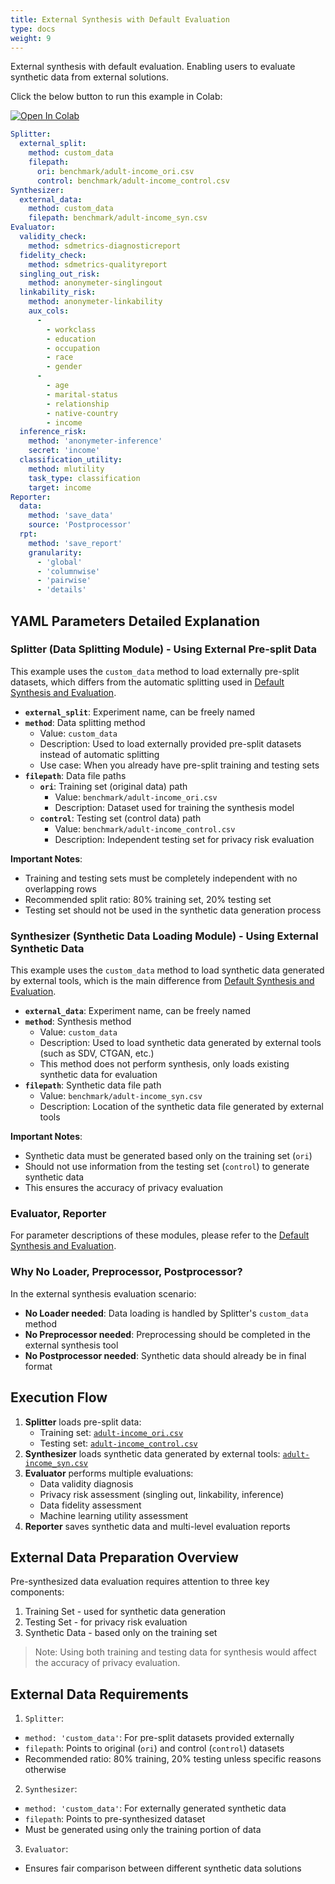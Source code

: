 ```yaml
---
title: External Synthesis with Default Evaluation
type: docs
weight: 9
---
```


External synthesis with default evaluation.
Enabling users to evaluate synthetic data from external solutions.

Click the below button to run this example in Colab:

[![Open In Colab](https://colab.research.google.com/assets/colab-badge.svg)](https://colab.research.google.com/github/nics-dp/petsard/blob/main/demo/tutorial/external-synthesis-default-evaluation.ipynb)

```yaml
Splitter:
  external_split:
    method: custom_data
    filepath:
      ori: benchmark/adult-income_ori.csv
      control: benchmark/adult-income_control.csv
Synthesizer:
  external_data:
    method: custom_data
    filepath: benchmark/adult-income_syn.csv
Evaluator:
  validity_check:
    method: sdmetrics-diagnosticreport
  fidelity_check:
    method: sdmetrics-qualityreport
  singling_out_risk:
    method: anonymeter-singlingout
  linkability_risk:
    method: anonymeter-linkability
    aux_cols:
      -
        - workclass
        - education
        - occupation
        - race
        - gender
      -
        - age
        - marital-status
        - relationship
        - native-country
        - income
  inference_risk:
    method: 'anonymeter-inference'
    secret: 'income'
  classification_utility:
    method: mlutility
    task_type: classification
    target: income
Reporter:
  data:
    method: 'save_data'
    source: 'Postprocessor'
  rpt:
    method: 'save_report'
    granularity:
      - 'global'
      - 'columnwise'
      - 'pairwise'
      - 'details'
```

## YAML Parameters Detailed Explanation

### Splitter (Data Splitting Module) - Using External Pre-split Data

This example uses the `custom_data` method to load externally pre-split datasets, which differs from the automatic splitting used in [Default Synthesis and Evaluation](../default-synthesis-default-evaluation).

- **`external_split`**: Experiment name, can be freely named
- **`method`**: Data splitting method
  - Value: `custom_data`
  - Description: Used to load externally provided pre-split datasets instead of automatic splitting
  - Use case: When you already have pre-split training and testing sets
- **`filepath`**: Data file paths
  - **`ori`**: Training set (original data) path
    - Value: `benchmark/adult-income_ori.csv`
    - Description: Dataset used for training the synthesis model
  - **`control`**: Testing set (control data) path
    - Value: `benchmark/adult-income_control.csv`
    - Description: Independent testing set for privacy risk evaluation

**Important Notes**:
- Training and testing sets must be completely independent with no overlapping rows
- Recommended split ratio: 80% training set, 20% testing set
- Testing set should not be used in the synthetic data generation process

### Synthesizer (Synthetic Data Loading Module) - Using External Synthetic Data

This example uses the `custom_data` method to load synthetic data generated by external tools, which is the main difference from [Default Synthesis and Evaluation](../default-synthesis-default-evaluation).

- **`external_data`**: Experiment name, can be freely named
- **`method`**: Synthesis method
  - Value: `custom_data`
  - Description: Used to load synthetic data generated by external tools (such as SDV, CTGAN, etc.)
  - This method does not perform synthesis, only loads existing synthetic data for evaluation
- **`filepath`**: Synthetic data file path
  - Value: `benchmark/adult-income_syn.csv`
  - Description: Location of the synthetic data file generated by external tools

**Important Notes**:
- Synthetic data must be generated based only on the training set (`ori`)
- Should not use information from the testing set (`control`) to generate synthetic data
- This ensures the accuracy of privacy evaluation

### Evaluator, Reporter

For parameter descriptions of these modules, please refer to the [Default Synthesis and Evaluation](../default-synthesis-default-evaluation).

### Why No Loader, Preprocessor, Postprocessor?

In the external synthesis evaluation scenario:
- **No Loader needed**: Data loading is handled by Splitter's `custom_data` method
- **No Preprocessor needed**: Preprocessing should be completed in the external synthesis tool
- **No Postprocessor needed**: Synthetic data should already be in final format

## Execution Flow

1. **Splitter** loads pre-split data:
   - Training set: [`adult-income_ori.csv`](benchmark/adult-income_ori.csv)
   - Testing set: [`adult-income_control.csv`](benchmark/adult-income_control.csv)
2. **Synthesizer** loads synthetic data generated by external tools: [`adult-income_syn.csv`](benchmark/adult-income_syn.csv)
3. **Evaluator** performs multiple evaluations:
   - Data validity diagnosis
   - Privacy risk assessment (singling out, linkability, inference)
   - Data fidelity assessment
   - Machine learning utility assessment
4. **Reporter** saves synthetic data and multi-level evaluation reports

## External Data Preparation Overview

Pre-synthesized data evaluation requires attention to three key components:

1. Training Set - used for synthetic data generation
2. Testing Set - for privacy risk evaluation
3. Synthetic Data - based only on the training set

> Note: Using both training and testing data for synthesis would affect the accuracy of privacy evaluation.

## External Data Requirements

1. `Splitter`:

- `method: 'custom_data'`: For pre-split datasets provided externally
- `filepath`: Points to original (`ori`) and control (`control`) datasets
- Recommended ratio: 80% training, 20% testing unless specific reasons otherwise

2. `Synthesizer`:

- `method: 'custom_data'`: For externally generated synthetic data
- `filepath`: Points to pre-synthesized dataset
- Must be generated using only the training portion of data

3. `Evaluator`:

- Ensures fair comparison between different synthetic data solutions
